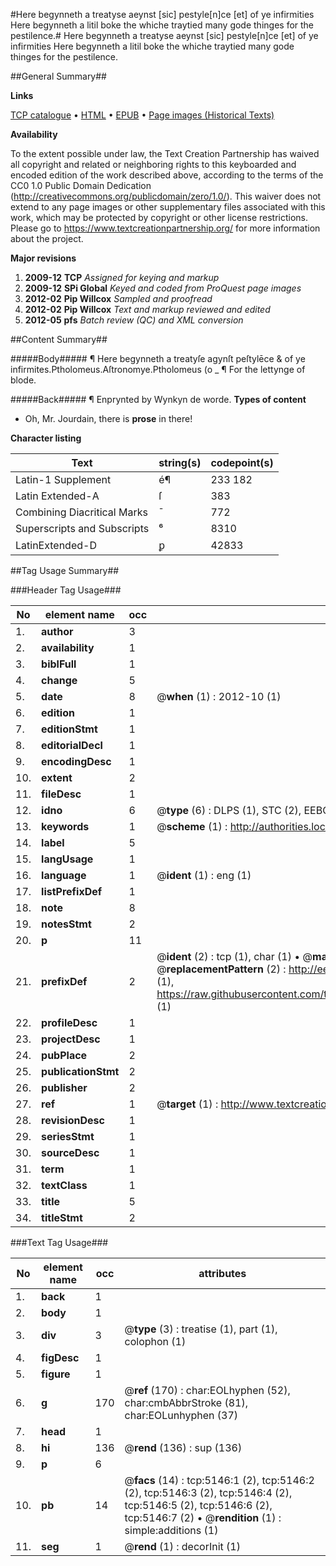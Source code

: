 #Here begynneth a treatyse aeynst [sic] pestyle[n]ce [et] of ye infirmities Here begynneth a litil boke the whiche traytied many gode thinges for the pestilence.#
Here begynneth a treatyse aeynst [sic] pestyle[n]ce [et] of ye infirmities
Here begynneth a litil boke the whiche traytied many gode thinges for the pestilence.

##General Summary##

**Links**

[TCP catalogue](http://www.ota.ox.ac.uk/tcp/)  • 
[HTML](http://tei.it.ox.ac.uk/tcp/Texts-HTML/free/A17/A17931.html)  • 
[EPUB](http://tei.it.ox.ac.uk/tcp/Texts-EPUB/free/A17/A17931.epub) • 
[Page images (Historical Texts)](https://historicaltexts.jisc.ac.uk/eebo-99840622e)

**Availability**

To the extent possible under law, the Text Creation Partnership has waived all copyright and related or neighboring rights to this keyboarded and encoded edition of the work described above, according to the terms of the CC0 1.0 Public Domain Dedication (http://creativecommons.org/publicdomain/zero/1.0/). This waiver does not extend to any page images or other supplementary files associated with this work, which may be protected by copyright or other license restrictions. Please go to https://www.textcreationpartnership.org/ for more information about the project.

**Major revisions**

1. __2009-12__ __TCP__ *Assigned for keying and markup*
1. __2009-12__ __SPi Global__ *Keyed and coded from ProQuest page images*
1. __2012-02__ __Pip Willcox__ *Sampled and proofread*
1. __2012-02__ __Pip Willcox__ *Text and markup reviewed and edited*
1. __2012-05__ __pfs__ *Batch review (QC) and XML conversion*

##Content Summary##

#####Body#####
¶ Here begynneth a treatyſe agynſt peſtylēce & of ye infirmites.Ptholomeus.Aſtronomye.Ptholomeus (o
    _ ¶ For the lettynge of blode.

#####Back#####
¶ Enprynted by Wynkyn de worde.
**Types of content**

  * Oh, Mr. Jourdain, there is **prose** in there!

**Character listing**


|Text|string(s)|codepoint(s)|
|---|---|---|
|Latin-1 Supplement|é¶|233 182|
|Latin Extended-A|ſ|383|
|Combining             Diacritical Marks|̄|772|
|Superscripts             and Subscripts|⁶|8310|
|LatinExtended-D|ꝑ|42833|

##Tag Usage Summary##

###Header Tag Usage###

|No|element name|occ|attributes|
|---|---|---|---|
|1.|__author__|3||
|2.|__availability__|1||
|3.|__biblFull__|1||
|4.|__change__|5||
|5.|__date__|8| @__when__ (1) : 2012-10 (1)|
|6.|__edition__|1||
|7.|__editionStmt__|1||
|8.|__editorialDecl__|1||
|9.|__encodingDesc__|1||
|10.|__extent__|2||
|11.|__fileDesc__|1||
|12.|__idno__|6| @__type__ (6) : DLPS (1), STC (2), EEBO-CITATION (1), PROQUEST (1), VID (1)|
|13.|__keywords__|1| @__scheme__ (1) : http://authorities.loc.gov/ (1)|
|14.|__label__|5||
|15.|__langUsage__|1||
|16.|__language__|1| @__ident__ (1) : eng (1)|
|17.|__listPrefixDef__|1||
|18.|__note__|8||
|19.|__notesStmt__|2||
|20.|__p__|11||
|21.|__prefixDef__|2| @__ident__ (2) : tcp (1), char (1)  •  @__matchPattern__ (2) : ([0-9\-]+):([0-9IVX]+) (1), (.+) (1)  •  @__replacementPattern__ (2) : http://eebo.chadwyck.com/downloadtiff?vid=$1&page=$2 (1), https://raw.githubusercontent.com/textcreationpartnership/Texts/master/tcpchars.xml#$1 (1)|
|22.|__profileDesc__|1||
|23.|__projectDesc__|1||
|24.|__pubPlace__|2||
|25.|__publicationStmt__|2||
|26.|__publisher__|2||
|27.|__ref__|1| @__target__ (1) : http://www.textcreationpartnership.org/docs/. (1)|
|28.|__revisionDesc__|1||
|29.|__seriesStmt__|1||
|30.|__sourceDesc__|1||
|31.|__term__|1||
|32.|__textClass__|1||
|33.|__title__|5||
|34.|__titleStmt__|2||


###Text Tag Usage###

|No|element name|occ|attributes|
|---|---|---|---|
|1.|__back__|1||
|2.|__body__|1||
|3.|__div__|3| @__type__ (3) : treatise (1), part (1), colophon (1)|
|4.|__figDesc__|1||
|5.|__figure__|1||
|6.|__g__|170| @__ref__ (170) : char:EOLhyphen (52), char:cmbAbbrStroke (81), char:EOLunhyphen (37)|
|7.|__head__|1||
|8.|__hi__|136| @__rend__ (136) : sup (136)|
|9.|__p__|6||
|10.|__pb__|14| @__facs__ (14) : tcp:5146:1 (2), tcp:5146:2 (2), tcp:5146:3 (2), tcp:5146:4 (2), tcp:5146:5 (2), tcp:5146:6 (2), tcp:5146:7 (2)  •  @__rendition__ (1) : simple:additions (1)|
|11.|__seg__|1| @__rend__ (1) : decorInit (1)|
